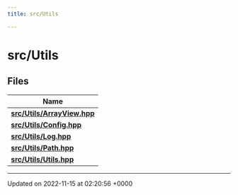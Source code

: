 ```yaml
---
title: src/Utils

---
```


# src/Utils



## Files

| Name           |
| -------------- |
| **[src/Utils/ArrayView.hpp](/files/ArrayView_8hpp.md#file-arrayview.hpp)**  |
| **[src/Utils/Config.hpp](/files/Config_8hpp.md#file-config.hpp)**  |
| **[src/Utils/Log.hpp](/files/Log_8hpp.md#file-log.hpp)**  |
| **[src/Utils/Path.hpp](/files/Path_8hpp.md#file-path.hpp)**  |
| **[src/Utils/Utils.hpp](/files/Utils_8hpp.md#file-utils.hpp)**  |






-------------------------------

Updated on 2022-11-15 at 02:20:56 +0000
